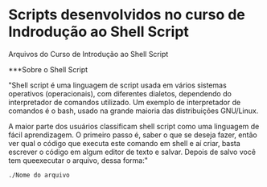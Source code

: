 # Scripts desenvolvidos no curso de Indrodução ao Shell Script

Arquivos do Curso de Introdução ao Shell Script

***Sobre o Shell Script

"Shell script é uma linguagem de script usada em vários sistemas operativos (operacionais), com diferentes dialetos, dependendo do interpretador de comandos utilizado. Um exemplo de interpretador de comandos é o bash, usado na grande maioria das distribuições GNU/Linux.

A maior parte dos usuários classificam shell script como uma linguagem de fácil aprendizagem. O primeiro passo é, saber o que se deseja fazer, então ver qual o código que executa este comando em shell e aí criar, basta escrever o código em algum editor de texto e salvar. Depois de salvo você tem queexecutar o arquivo, dessa forma:"

```
./Nome do arquivo
```
